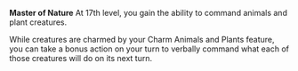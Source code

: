 __**Master of Nature**__
At 17th level, you gain the ability to command animals and plant creatures.

While creatures are charmed by your Charm Animals and Plants feature, you can take a bonus action on your turn to verbally command what each of those creatures will do on its next turn.